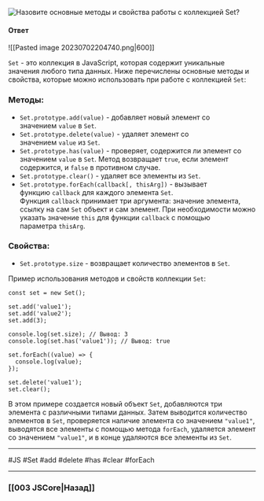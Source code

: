 ![Назовите основные методы и свойства работы с коллекцией `Set`?](https://youtu.be/3kvKFfPteFg?t=443)

#### Ответ

![[Pasted image 20230702204740.png|600]]

`Set` - это коллекция в JavaScript, которая содержит уникальные значения любого типа данных. Ниже перечислены основные методы и свойства, которые можно использовать при работе с коллекцией `Set`:

### Методы:

- `Set.prototype.add(value)` - добавляет новый элемент со значением `value` в `Set`.
- `Set.prototype.delete(value)` - удаляет элемент со значением `value` из `Set`.
- `Set.prototype.has(value)` - проверяет, содержится ли элемент со значением `value` в `Set`. Метод возвращает `true`, если элемент содержится, и `false` в противном случае.
- `Set.prototype.clear()` - удаляет все элементы из `Set`.
- `Set.prototype.forEach(callback[, thisArg])` - вызывает функцию `callback` для каждого элемента `Set`. Функция `callback` принимает три аргумента: значение элемента, ссылку на сам `Set` объект и сам элемент. При необходимости можно указать значение `this` для функции `callback` с помощью параметра `thisArg`.

### Свойства:

- `Set.prototype.size` - возвращает количество элементов в `Set`.

Пример использования методов и свойств коллекции `Set`:

```
const set = new Set();

set.add('value1');
set.add('value2');
set.add(3);

console.log(set.size); // Вывод: 3
console.log(set.has('value1')); // Вывод: true

set.forEach((value) => {
  console.log(value);
});

set.delete('value1');
set.clear();
```

В этом примере создается новый объект `Set`, добавляются три элемента с различными типами данных. Затем выводится количество элементов в `Set`, проверяется наличие элемента со значением `"value1"`, выводятся все элементы с помощью метода `forEach`, удаляется элемент со значением `"value1"`, и в конце удаляются все элементы из `Set`.

___
 #JS #Set #add #delete #has #clear #forEach 

___

### [[003 JSCore|Назад]]